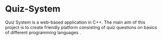 # Quiz-System
Quiz System is a web-based application in C++. The main aim of this project is to create  friendly platform consisting of quiz questions on basics of different programming languages . 
